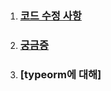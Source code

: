1. ### [코드 수정 사항](https://github.com/ckdqja135/Typescript-restful-starter/blob/master/mdfile/%EC%BD%94%EB%93%9C%EC%88%98%EC%A0%95.md)

2. ### [궁금증](https://github.com/ckdqja135/Typescript-restful-starter/blob/master/mdfile/Q%26A.md)

3. ### [typeorm에 대해]
